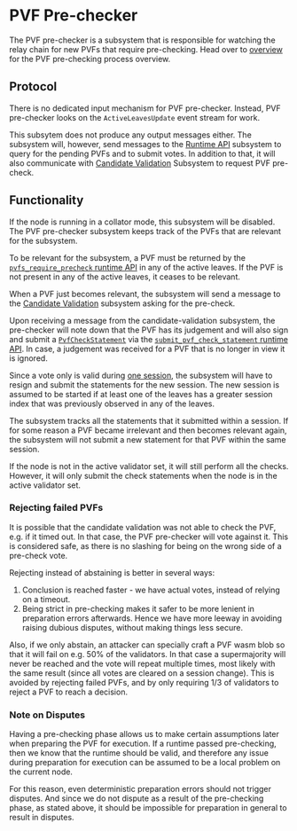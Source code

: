 # PVF Pre-checker

The PVF pre-checker is a subsystem that is responsible for watching the relay chain for new PVFs that require
pre-checking. Head over to [overview] for the PVF pre-checking process overview.

## Protocol

There is no dedicated input mechanism for PVF pre-checker. Instead, PVF pre-checker looks on the `ActiveLeavesUpdate`
event stream for work.

This subsytem does not produce any output messages either. The subsystem will, however, send messages to the
[Runtime API] subsystem to query for the pending PVFs and to submit votes. In addition to that, it will also
communicate with [Candidate Validation] Subsystem to request PVF pre-check.

## Functionality

If the node is running in a collator mode, this subsystem will be disabled. The PVF pre-checker subsystem keeps track of
the PVFs that are relevant for the subsystem.

To be relevant for the subsystem, a PVF must be returned by the [`pvfs_require_precheck` runtime API][PVF pre-checking
runtime API] in any of the active leaves. If the PVF is not present in any of the active leaves, it ceases to be
relevant.

When a PVF just becomes relevant, the subsystem will send a message to the [Candidate Validation] subsystem asking for
the pre-check.

Upon receiving a message from the candidate-validation subsystem, the pre-checker will note down that the PVF has its
judgement and will also sign and submit a [`PvfCheckStatement`][PvfCheckStatement] via the [`submit_pvf_check_statement`
runtime API][PVF pre-checking runtime API]. In case, a judgement was received for a PVF that is no longer in view it is
ignored.

Since a vote only is valid during [one session][overview], the subsystem will have to resign and submit the statements
for the new session. The new session is assumed to be started if at least one of the leaves has a greater session index
that was previously observed in any of the leaves.

The subsystem tracks all the statements that it submitted within a session. If for some reason a PVF became irrelevant
and then becomes relevant again, the subsystem will not submit a new statement for that PVF within the same session.

If the node is not in the active validator set, it will still perform all the checks. However, it will only submit the
check statements when the node is in the active validator set.

### Rejecting failed PVFs

It is possible that the candidate validation was not able to check the PVF, e.g. if it timed out. In that case, the PVF
pre-checker will vote against it. This is considered safe, as there is no slashing for being on the wrong side of a
pre-check vote.

Rejecting instead of abstaining is better in several ways:

1. Conclusion is reached faster - we have actual votes, instead of relying on a timeout.
1. Being strict in pre-checking makes it safer to be more lenient in preparation errors afterwards. Hence we have more
   leeway in avoiding raising dubious disputes, without making things less secure.

Also, if we only abstain, an attacker can specially craft a PVF wasm blob so that it will fail on e.g. 50% of the
validators. In that case a supermajority will never be reached and the vote will repeat multiple times, most likely with
the same result (since all votes are cleared on a session change). This is avoided by rejecting failed PVFs, and by only
requiring 1/3 of validators to reject a PVF to reach a decision.

### Note on Disputes

Having a pre-checking phase allows us to make certain assumptions later when preparing the PVF for execution. If a
runtime passed pre-checking, then we know that the runtime should be valid, and therefore any issue during preparation
for execution can be assumed to be a local problem on the current node.

For this reason, even deterministic preparation errors should not trigger disputes. And since we do not dispute as a
result of the pre-checking phase, as stated above, it should be impossible for preparation in general to result in
disputes.

[overview]: ../../pvf-prechecking.md
[Runtime API]: runtime-api.md
[PVF pre-checking runtime API]: ../../runtime-api/pvf-prechecking.md
[Candidate Validation]: candidate-validation.md
[PvfCheckStatement]: ../../types/pvf-prechecking.md#pvfcheckstatement
